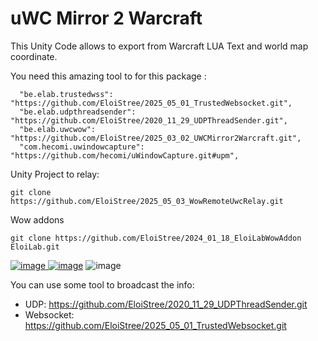 # uWC Mirror 2 Warcraft


This Unity Code allows to export from Warcraft LUA Text and world map coordinate.

You need this amazing tool to for this package :  
```
  "be.elab.trustedwss": "https://github.com/EloiStree/2025_05_01_TrustedWebsocket.git",
  "be.elab.udpthreadsender": "https://github.com/EloiStree/2020_11_29_UDPThreadSender.git",
  "be.elab.uwcwow": "https://github.com/EloiStree/2025_03_02_UWCMirror2Warcraft.git",
  "com.hecomi.uwindowcapture": "https://github.com/hecomi/uWindowCapture.git#upm",

```

Unity Project to relay:
```
git clone https://github.com/EloiStree/2025_05_03_WowRemoteUwcRelay.git
```

Wow addons
```
git clone https://github.com/EloiStree/2024_01_18_EloiLabWowAddon EloiLab.git
```

[![image](https://github.com/user-attachments/assets/e3af565a-28b7-4256-b094-b52b8d244a6e)
![image](https://github.com/user-attachments/assets/bf7f7e04-5b89-452b-a7c9-d2bf87d4ed86)](https://github.com/hecomi/uWindowCapture)
![image](https://github.com/user-attachments/assets/21501076-c339-47c9-b0af-1dffacc477ad)


You can use some tool to broadcast the info:
- UDP: https://github.com/EloiStree/2020_11_29_UDPThreadSender.git
- Websocket: https://github.com/EloiStree/2025_05_01_TrustedWebsocket.git
